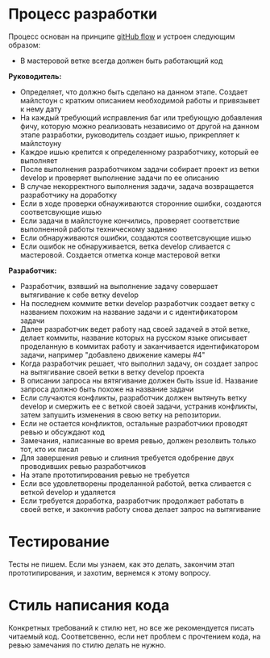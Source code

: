 # Процесс разработки
Процесс основан на принципе [gitHub flow](https://guides.github.com/introduction/flow/) и устроен следующим образом:
 - В мастеровой ветке всегда должен быть работающий код

 **Руководитель:**
 
 - Определяет, что должно быть сделано на данном этапе. Создает майлстоун с кратким описанием необходимой работы и привязывет к нему дату
 - На каждый требующий исправления баг или требующую добавления фичу, которую можно реализовать независимо от другой на данном этапе разработки, руководитель создает ишью, прикрепляет к майлстоуну
 - Каждое ишью крепится к определенному разработчику, который ее выполняет
 - После выполнения разработчиком задачи собирает проект из ветки develop и проверяет выполнение задачи по ее описанию
 - В случае некорректного выполнения задачи, задача возвращается разработчику на доработку
 - Если в ходе проверки обнауживаются сторонние ошибки, создаются соответсвующие ишью
 - Если задачи в майлстоуне кончились, проверяет соответствие выполненной работы техническому заданию
 - Если обнаруживаются ошибки, создаются соответсвующие ишью
 - Если ошибок не обнаруживается, ветка develop сливается с мастеровой. Создается отметка конце мастеровой ветки

 **Разработчик:**

 - Разработчик, взявший на выполнение задачу совершает вытягивание к себе ветку develop
 - На последнем коммите ветки develop разработчик создает ветку с названием похожим на название задачи и с идентификатором задачи
 - Далее разработчик ведет работу над своей задачей в этой ветке, делает коммиты, название которых на русском языке описывает проделанную в коммитах работу и заканчивается идентификатором задачи, например "добавлено движение камеры #4"
 - Когда разработчик решает, что выполнил задачу, он создает запрос на вытягивание своей ветки в ветку develop проекта
 - В описании запроса ны вятягивание должен быть issue id. Название запроса должно быть похоже на название задачи
 - Если случаются конфликты, разработчик должен вытянуть ветку develop и смержить ее с веткой своей задачи, устранив конфликты, затем запушить изменения в свою ветку на репозитории.
 - Если не остается конфликтов, остальные разработчики проводят ревью и обсуждают код
 - Замечания, написанные во время ревью, должен резолвить только тот, кто их писал
 - Для завершения ревью и слияния требуется одобрение двух проводивших ревью разработчиков
 - На этапе прототипирования ревью не требуется
 - Если все удовлетворены проделанной работой, ветка сливается с веткой develop и удаляется
 - Если требуется доработка, разработчик продолжает работать в своей ветке, и закончив работу снова делает запрос на вытягивание

# Тестирование
Тесты не пишем. Если мы узнаем, как это делать, закончим этап прототипирования, и захотим, вернемся к этому вопросу.
 
# Стиль написания кода
Конкретных требований к стилю нет, но все же рекомендуется писать читаемый код. Соответсвенно, если нет проблем с прочтением кода, на ревью замечания по стилю делать не нужно.
